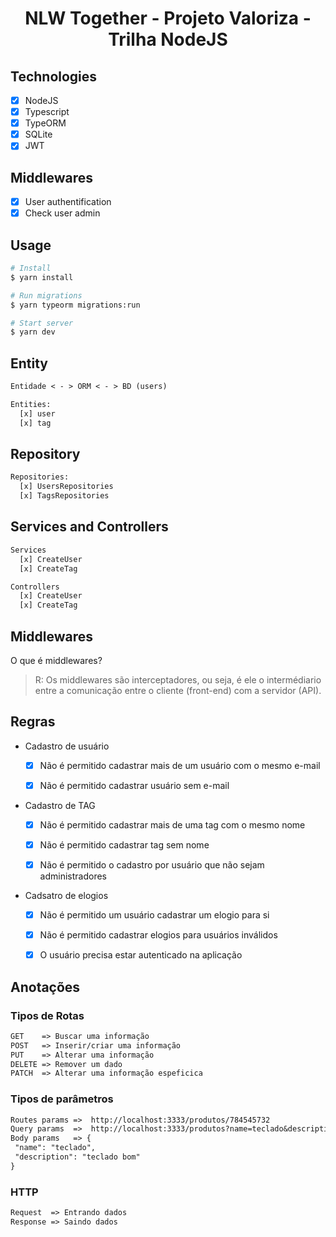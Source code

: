 <h1 align="center">
  NLW Together - Projeto Valoriza - Trilha NodeJS
</h1>

## Technologies

- [x] NodeJS
- [x] Typescript
- [x] TypeORM
- [x] SQLite
- [x] JWT

## Middlewares

- [x] User authentification
- [x] Check user admin

## Usage

```sh
# Install
$ yarn install

# Run migrations
$ yarn typeorm migrations:run

# Start server
$ yarn dev
```

## Entity

```txt
Entidade < - > ORM < - > BD (users)

Entities:
  [x] user
  [x] tag
```

## Repository

```txt
Repositories:
  [x] UsersRepositories
  [x] TagsRepositories
```

## Services and Controllers

```txt
Services
  [x] CreateUser
  [x] CreateTag

Controllers
  [x] CreateUser
  [x] CreateTag
```

## Middlewares

O que é middlewares?

> R: Os middlewares são interceptadores, ou seja, é ele o intermédiario
> entre a comunicação entre o cliente (front-end) com a servidor (API).

## Regras

- Cadastro de usuário

  - [x] Não é permitido cadastrar mais de um usuário com o mesmo e-mail

  - [x] Não é permitido cadastrar usuário sem e-mail

- Cadastro de TAG

  - [x] Não é permitido cadastrar mais de uma tag com o mesmo nome

  - [x] Não é permitido cadastrar tag sem nome

  - [x] Não é permitido o cadastro por usuário que não sejam administradores

- Cadsatro de elogios

  - [x] Não é permitido um usuário cadastrar um elogio para si

  - [x] Não é permitido cadastrar elogios para usuários inválidos

  - [x] O usuário precisa estar autenticado na aplicação

## Anotações

### Tipos de Rotas

```txt
GET    => Buscar uma informação
POST   => Inserir/criar uma informação
PUT    => Alterar uma informação
DELETE => Remover um dado
PATCH  => Alterar uma informação espeficica
```

### Tipos de parâmetros

```txt
Routes params =>  http://localhost:3333/produtos/784545732
Query params  =>  http://localhost:3333/produtos?name=teclado&description=tecladobom
Body params   => {
 "name": "teclado",
 "description": "teclado bom"
}
```

### HTTP

```txt
Request  => Entrando dados
Response => Saindo dados
```
